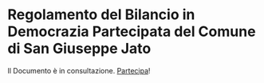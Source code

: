 # Regolamento del Bilancio in Democrazia Partecipata del Comune di San Giuseppe Jato

Il Documento è in consultazione. [Partecipa](https://regolamento-bilancio-democrazia-partecipata-sangiuseppejato.readthedocs.io/it/latest/)!
